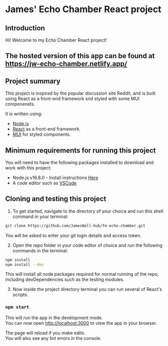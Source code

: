 # James' Echo Chamber React project

## Introduction

Hi! Welcome to my Echo Chamber React project!

## The hosted version of this app can be found at https://jw-echo-chamber.netlify.app/

## Project summary

This project is inspired by the popular discussion site Reddit, and is built using React as a front-end framework snd styled with some MUI componenets.

It is written using:

- [Node.js](https://nodejs.org/en/)
- [React](https://reactjs.org/) as a front-end framework.
- [MUI](https://mui.com/) for styled components.

## Minimum requirements for running this project

You will need to have the following packages installed to download and work with this project:

- Node.js v16.8.0 - Install instructions [Here](https://nodejs.dev/learn/how-to-install-nodejs)
- A code editor such as [VSCode](https://code.visualstudio.com/)

## Cloning and testing this project

1. To get started, navigate to the directory of your choice and run this shell command in your terminal:

```bash
git clone https://github.com/JamesWall-hub/fe-echo-chamber.git
```

You will be asked to enter your git login details and access token.

2. Open the repo folder in your code editor of choice and run the following commands in the terminal:

```bash
npm install
npm install --dev
```

This will install all node packages required for normal running of the repo, including devDependencies such as the testing modules.

3. Now inside the project directory terminal you can run several of React's scripts.

### `npm start`

This will run the app in the development mode.\
You can now open [http://localhost:3000](http://localhost:3000) to view the app in your browser.

The page will reload if you make edits.\
You will also see any lint errors in the console.